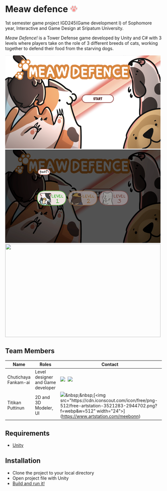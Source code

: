 # Meaw defence ![](/img/logo.png)

1st semester game project IGD245(Game development I) of Sophomore year, Interactive and Game Design at Sripatum University.

*Meaw Defence!* is a Tower Defense game developed by Unity and C# with 3 levels where players take on the role of 3 different breeds of cats, working together to defend their food from the starving dogs.

<img src="https://github.com/tyaneqies/meaw-defence/blob/main/img/mainmenu.png?raw=true" width="500" height="300">
<img src="https://github.com/tyaneqies/meaw-defence/blob/main/img/level.png?raw=true" width="500" height="300">
<img src="https://github.com/tyaneqies/meaw-defence/blob/main/img/preview.gif?raw=true" width="500" height="300">

## Team Members

  Name               |  Roles                             | Contact               | 
---------------------|------------------------------------|-----------------------| 
Chutichaya Fankam-ai |  Level designer and Game developer |[<img src="https://seeklogo.com/images/G/github-logo-7880D80B8D-seeklogo.com.png" width="24">](https://github.com/tyaneqies)&nbsp;&nbsp;[<img src="https://cdn.icon-icons.com/icons2/730/PNG/512/gmail_icon-icons.com_62758.png" width="24">](mailto:chutichaya.fan@gmail.com)| 
Titikan Puttinun     |  2D and 3D Modeler, UI             |[<img src="https://github.com/gauravghongde/social-icons/blob/master/PNG/Color/Twitter.png?raw=true" width="24">](https://x.com/meebonn_)&nbsp;&nbsp;[<img src="https://cdn.iconscout.com/icon/free/png-512/free-artstation-3521283-2944702.png?f=webp&w=512" width="24">](https://www.artstation.com/meebonn)| 

## Requirements
 * [Unity](https://unity.com/download)

## Installation
* Clone the project to your local directory
* Open project file with Unity
* [Build and run it!](https://docs.unity3d.com/Manual/BuildSettings.html)
